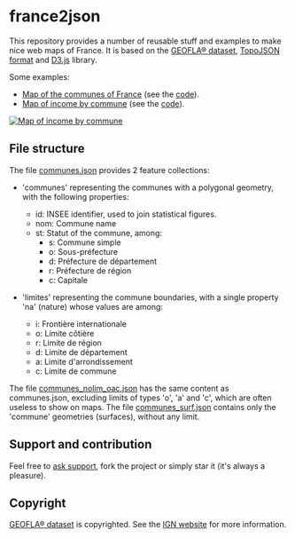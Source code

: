 # france2json

This repository provides a number of reusable stuff and examples to make nice web maps of France. It is based on the [GEOFLA® dataset](http://professionnels.ign.fr/geofla), [TopoJSON format](https://github.com/mbostock/topojson/wiki) and [D3.js](https://d3js.org) library.

Some examples:
- [Map of the communes of France](https://bl.ocks.org/jgaffuri/raw/3568b0dae74c341866d2459726517d13/) (see the [code](https://bl.ocks.org/jgaffuri/3568b0dae74c341866d2459726517d13)).
- [Map of income by commune](https://bl.ocks.org/jgaffuri/raw/88840ee82b039d730d1df5f9856cf894/) (see the [code](https://bl.ocks.org/jgaffuri/88840ee82b039d730d1df5f9856cf894)).

[![Map of income by commune](img/rev.png)](https://bl.ocks.org/jgaffuri/raw/88840ee82b039d730d1df5f9856cf894/)

## File structure

The file [communes.json](/json) provides 2 feature collections:

- 'communes' representing the communes with a polygonal geometry, with the following properties:
  - id: INSEE identifier, used to join statistical figures.
  - nom: Commune name
  - st: Statut of the commune, among:
    - s: Commune simple
    - o: Sous-préfecture
    - d: Préfecture de département
    - r: Préfecture de région
    - c: Capitale

- 'limites' representing the commune boundaries, with a single property 'na' (nature) whose values are among:
  - i: Frontière internationale
  - o: Limite côtière
  - r: Limite de région
  - d: Limite de département
  - a: Limite d'arrondissement
  - c: Limite de commune

The file [communes_nolim_oac.json](/json) has the same content as communes.json, excluding limits of types 'o', 'a' and 'c', which are often useless to show on maps.
The file [communes_surf.json](/json) contains only the 'commune' geometries (surfaces), without any limit.

## Support and contribution

Feel free to [ask support](https://github.com/jgaffuri/france2json/issues/new), fork the project or simply star it (it's always a pleasure).

## Copyright




[GEOFLA® dataset](http://professionnels.ign.fr/geofla) is copyrighted. See the [IGN website](http://professionnels.ign.fr/geofla) for more information.
